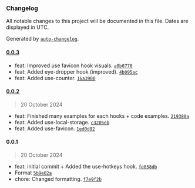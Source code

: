 ### Changelog

All notable changes to this project will be documented in this file. Dates are displayed in UTC.

Generated by [`auto-changelog`](https://github.com/CookPete/auto-changelog).

#### [0.0.3](https://github.com/Blankeos/bagon-hooks/compare/0.0.2...0.0.3)

- feat: Improved use favicon hook visuals. [`a0b0770`](https://github.com/Blankeos/bagon-hooks/commit/a0b07701ba0470f6039924355362081616b848cb)
- feat: Added eye-dropper hook (improved). [`4b095ac`](https://github.com/Blankeos/bagon-hooks/commit/4b095ac64c42ff9d869e4ab539101320673e0cc5)
- feat: Added use-counter. [`16a3900`](https://github.com/Blankeos/bagon-hooks/commit/16a39003d0ebef6f71511fb3d204b5f67832324e)

#### [0.0.2](https://github.com/Blankeos/bagon-hooks/compare/0.0.1...0.0.2)

> 20 October 2024

- feat: Finished many examples for each hooks + code examples. [`219380a`](https://github.com/Blankeos/bagon-hooks/commit/219380a977e6f1e808bcd689ca12e8ae5ede6fd1)
- feat: Added use-local-storage. [`c3205eb`](https://github.com/Blankeos/bagon-hooks/commit/c3205ebd8b2d237209ccf3b5d986bd75a0da253a)
- feat: Added use-favicon. [`1ed0d82`](https://github.com/Blankeos/bagon-hooks/commit/1ed0d829b5927e591d6ba13dba098b66f780c4d9)

#### 0.0.1

> 20 October 2024

- feat: initial commit + Added the use-hotkeys hook. [`fe858db`](https://github.com/Blankeos/bagon-hooks/commit/fe858db9cd1b626886bcb3b0e95cb798ebb15cee)
- Format [`5b9e02a`](https://github.com/Blankeos/bagon-hooks/commit/5b9e02a0fd0cc7eeff8a6c078410dca0fa85639c)
- chore: Changed formatting. [`f7e9f2b`](https://github.com/Blankeos/bagon-hooks/commit/f7e9f2b205091ddf0caff29693c7ba8aa60d654a)
